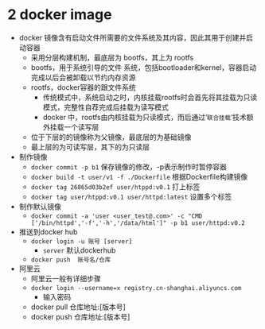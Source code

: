 # 2 docker image

- docker 镜像含有启动文件所需要的文件系统及其内容，因此其用于创建并启动容器
    - 采用分层构建机制，最底层为 bootfs，其上为 rootfs
    - bootfs，用于系统引导的文件 系统，包括bootloader和kernel，容器启动完成以后会被卸载以节约内存资源
    - rootfs，docker容器的跟文件系统
        - 传统模式中，系统启动之时，内核挂载rootfs时会首先将其挂载为只读模式，完整性自荐完成后挂载为读写模式
        - docker 中，rootfs由内核挂载为只读模式，而后通过‘`联合挂载`‘技术额外挂载一个读写层
    - 位于下层的的镜像称为父镜像，最底层的为基础镜像
    - 最上层的为可读写层，其下的为只读层
- 制作镜像
    - `docker commit -p b1` 保存镜像的修改，-p表示制作时暂停容器
    - `docker build -t user/v1 -f ./Dockerfile`  根据Dockerfile构建镜像
    - `docker tag 26865d03b2ef user/htppd:v0.1`  打上标签
    - `docker tag user/htppd:v0.1 user/httpd:latest`  设置多个标签
- 制作默认镜像
    - `docker commit -a 'user <user_test@.com>' -c "CMD ['/bin/httpd','-f','-h','/data/html']" -p b1 user/httpd:v0.2`
- 推送到docker hub
    - `docker login -u 账号 [server]`
        - `server` 默认dockerhub
    - `docker push  账号名/仓库`
- 阿里云
    - 阿里云一般有详细步骤
    - `docker login --username=x registry.cn-shanghai.aliyuncs.com`
        - 输入密码
    - docker pull 仓库地址:[版本号]
    - docker push 仓库地址:[版本号]